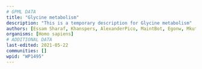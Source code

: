 ```yaml
---
# GPML DATA
title: "Glycine metabolism"
description: "This is a temporary description for Glycine metabolism"
authors: [Essam Sharaf, Khanspers, AlexanderPico, MaintBot, Egonw, Mkutmon, Eweitz]
organisms: [Homo sapiens]
# ADDITIONAL DATA
last-edited: 2021-05-22
communities: []
wpid: "WP1495"
---
```

